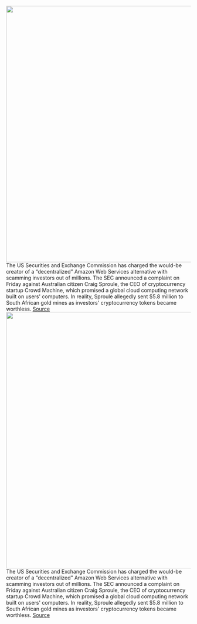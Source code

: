 <img src='https://cdn.vox-cdn.com/thumbor/HoQ4VSmQkGWrlwR4fpm0X4p_H0c=/0x0:3000x2000/1200x800/filters:focal(1260x760:1740x1240)/cdn.vox-cdn.com/uploads/chorus_image/image/70371609/blockchain.0.jpg' width='700px' /><br/>
The US Securities and Exchange Commission has charged the would-be creator of a “decentralized” Amazon Web Services alternative with scamming investors out of millions. The SEC announced a complaint on Friday against Australian citizen Craig Sproule, the CEO of cryptocurrency startup Crowd Machine, which promised a global cloud computing network built on users' computers. In reality, Sproule allegedly sent $5.8 million to South African gold mines as investors' cryptocurrency tokens became worthless.
<a href='https://www.theverge.com/2022/1/10/22876900/sec-crowd-machine-craig-sproule-crypto-decentralized-aws-gold-mine'> Source <a/><img src='https://cdn.vox-cdn.com/thumbor/HoQ4VSmQkGWrlwR4fpm0X4p_H0c=/0x0:3000x2000/1200x800/filters:focal(1260x760:1740x1240)/cdn.vox-cdn.com/uploads/chorus_image/image/70371609/blockchain.0.jpg' width='700px' /><br/>
The US Securities and Exchange Commission has charged the would-be creator of a “decentralized” Amazon Web Services alternative with scamming investors out of millions. The SEC announced a complaint on Friday against Australian citizen Craig Sproule, the CEO of cryptocurrency startup Crowd Machine, which promised a global cloud computing network built on users' computers. In reality, Sproule allegedly sent $5.8 million to South African gold mines as investors' cryptocurrency tokens became worthless.
<a href='https://www.theverge.com/2022/1/10/22876900/sec-crowd-machine-craig-sproule-crypto-decentralized-aws-gold-mine'> Source <a/>